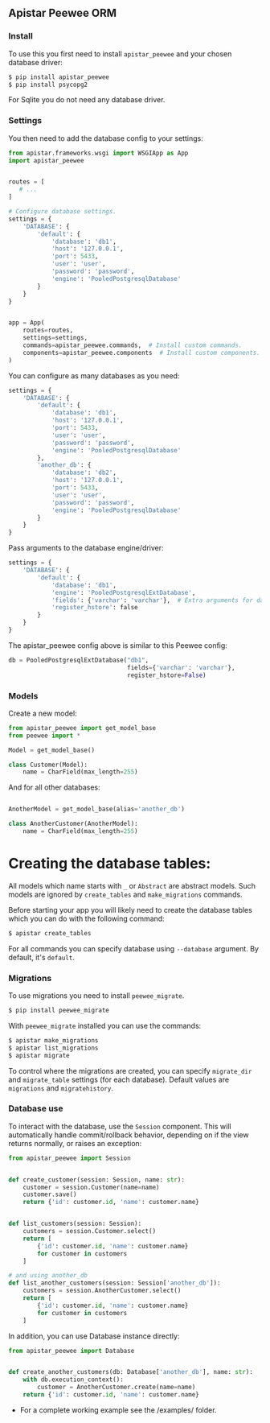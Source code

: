 ## Apistar Peewee ORM


### Install

To use this you first need to install `apistar_peewee` and your chosen database driver:

```bash
$ pip install apistar_peewee
$ pip install psycopg2
```

For Sqlite you do not need any database driver.


### Settings

You then need to add the database config to your settings:

```python
from apistar.frameworks.wsgi import WSGIApp as App
import apistar_peewee


routes = [
   # ...
]

# Configure database settings.
settings = {
    'DATABASE': {
        'default': {
            'database': 'db1',
            'host': '127.0.0.1',
            'port': 5433,
            'user': 'user',
            'password': 'password',
            'engine': 'PooledPostgresqlDatabase'
        }
    }
}


app = App(
    routes=routes,
    settings=settings,
    commands=apistar_peewee.commands,  # Install custom commands.
    components=apistar_peewee.components  # Install custom components.
)
```

You can configure as many databases as you need:

```python
settings = {
    'DATABASE': {
        'default': {
            'database': 'db1',
            'host': '127.0.0.1',
            'port': 5433,
            'user': 'user',
            'password': 'password',
            'engine': 'PooledPostgresqlDatabase'
        },
        'another_db': {
            'database': 'db2',
            'host': '127.0.0.1',
            'port': 5433,
            'user': 'user',
            'password': 'password',
            'engine': 'PooledPostgresqlDatabase'
        }
    }
}
```

Pass arguments to the database engine/driver:

```python
settings = {
    'DATABASE': {
        'default': {
            'database': 'db1',
            'engine': 'PooledPostgresqlExtDatabase',
            'fields': {'varchar': 'varchar'},  # Extra arguments for database driver.
            'register_hstore': false
        }
    }
}

```

The apistar_peewee config above is similar to this Peewee config:

```python
db = PooledPostgresqlExtDatabase("db1",
                                 fields={'varchar': 'varchar'},
                                 register_hstore=False)

```


### Models

Create a new model:

```python
from apistar_peewee import get_model_base
from peewee import *

Model = get_model_base()

class Customer(Model):
    name = CharField(max_length=255)

```

And for all other databases:

```python

AnotherModel = get_model_base(alias='another_db')

class AnotherCustomer(AnotherModel):
    name = CharField(max_length=255)

```

**Creating the database tables:**
=======
All models which name starts with `_` or `Abstract` are abstract models.
Such models are ignored by `create_tables` and `make_migrations` commands.

Before starting your app you will likely need to create the database tables which you can do with the following command:

```bash
$ apistar create_tables
```

For all commands you can specify database using `--database` argument. By default, it's `default`.


### Migrations

To use migrations you need to install `peewee_migrate`.

```bash
$ pip install peewee_migrate
```

With `peewee_migrate` installed you can use the commands:

```bash
$ apistar make_migrations
$ apistar list_migrations
$ apistar migrate
```

To control where the migrations are created,
you can specify `migrate_dir` and `migrate_table` settings (for each database).
Default values are `migrations` and `migratehistory`.


### Database use

To interact with the database, use the `Session` component.
This will automatically handle commit/rollback behavior,
depending on if the view returns normally, or raises an exception:

```python
from apistar_peewee import Session


def create_customer(session: Session, name: str):
    customer = session.Customer(name=name)
    customer.save()
    return {'id': customer.id, 'name': customer.name}


def list_customers(session: Session):
    customers = session.Customer.select()
    return [
        {'id': customer.id, 'name': customer.name}
        for customer in customers
    ]

# and using another_db
def list_another_customers(session: Session['another_db']):
    customers = session.AnotherCustomer.select()
    return [
        {'id': customer.id, 'name': customer.name}
        for customer in customers
    ]

```

In addition, you can use Database instance directly:

```python
from apistar_peewee import Database


def create_another_customers(db: Database['another_db'], name: str):
    with db.execution_context():
        customer = AnotherCustomer.create(name=name)
    return {'id': customer.id, 'name': customer.name}

```


- For a complete working example see the /examples/ folder.
